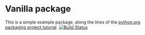 # Vanilla package
This is a simple example package, along the lines of the [python.org](https://python.org)
[packaging project tutorial](https://packaging.python.org/tutorials/packaging-projects/).
[![Build Status](https://travis-ci.org/Feralo/vanilla-pkg.svg?branch=master)](https://travis-ci.org/Feralo/vanilla-pkg)
